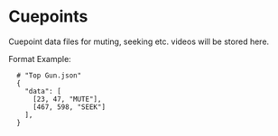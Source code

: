 # Cuepoints

Cuepoint data files for muting, seeking etc. videos will be stored here.

Format Example:

```
  # "Top Gun.json"
  {
    "data": [
      [23, 47, "MUTE"],
      [467, 598, "SEEK"]
    ],
  }
```